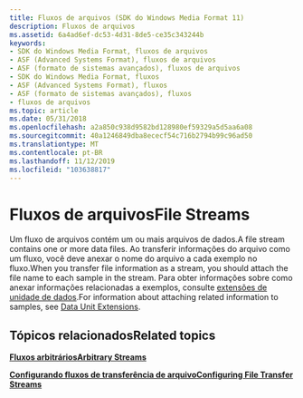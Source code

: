 ```yaml
---
title: Fluxos de arquivos (SDK do Windows Media Format 11)
description: Fluxos de arquivos
ms.assetid: 6a4ad6ef-dc53-4d31-8de5-ce35c343244b
keywords:
- SDK do Windows Media Format, fluxos de arquivos
- ASF (Advanced Systems Format), fluxos de arquivos
- ASF (formato de sistemas avançados), fluxos de arquivos
- SDK do Windows Media Format, fluxos
- ASF (Advanced Systems Format), fluxos
- ASF (formato de sistemas avançados), fluxos
- fluxos de arquivos
ms.topic: article
ms.date: 05/31/2018
ms.openlocfilehash: a2a850c938d9582bd128980ef59329a5d5aa6a08
ms.sourcegitcommit: 40a1246849dba8ececf54c716b2794b99c96ad50
ms.translationtype: MT
ms.contentlocale: pt-BR
ms.lasthandoff: 11/12/2019
ms.locfileid: "103638817"
---
```

# <a name="file-streams"></a><span data-ttu-id="f2e9c-110">Fluxos de arquivos</span><span class="sxs-lookup"><span data-stu-id="f2e9c-110">File Streams</span></span>

<span data-ttu-id="f2e9c-111">Um fluxo de arquivos contém um ou mais arquivos de dados.</span><span class="sxs-lookup"><span data-stu-id="f2e9c-111">A file stream contains one or more data files.</span></span> <span data-ttu-id="f2e9c-112">Ao transferir informações do arquivo como um fluxo, você deve anexar o nome do arquivo a cada exemplo no fluxo.</span><span class="sxs-lookup"><span data-stu-id="f2e9c-112">When you transfer file information as a stream, you should attach the file name to each sample in the stream.</span></span> <span data-ttu-id="f2e9c-113">Para obter informações sobre como anexar informações relacionadas a exemplos, consulte [extensões de unidade de dados](data-unit-extensions.md).</span><span class="sxs-lookup"><span data-stu-id="f2e9c-113">For information about attaching related information to samples, see [Data Unit Extensions](data-unit-extensions.md).</span></span>

## <a name="related-topics"></a><span data-ttu-id="f2e9c-114">Tópicos relacionados</span><span class="sxs-lookup"><span data-stu-id="f2e9c-114">Related topics</span></span>

<dl> <dt>

[<span data-ttu-id="f2e9c-115">**Fluxos arbitrários**</span><span class="sxs-lookup"><span data-stu-id="f2e9c-115">**Arbitrary Streams**</span></span>](arbitrary-streams.md)
</dt> <dt>

[<span data-ttu-id="f2e9c-116">**Configurando fluxos de transferência de arquivo**</span><span class="sxs-lookup"><span data-stu-id="f2e9c-116">**Configuring File Transfer Streams**</span></span>](configuring-file-transfer-streams.md)
</dt> </dl>

 

 




